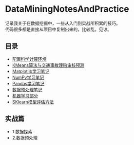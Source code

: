 # DataMiningNotesAndPractice
记录我关于在数据挖掘中，一些从入门到实战所积累的技巧。<br>
代码很多都是直接从项目中复制出来的，比较乱，见谅。
## 目录
- [配置科学计算环境](https://github.com/wmpscc/DataMiningNotesAndPractice/blob/master/1.%E7%8E%AF%E5%A2%83%E5%AE%89%E8%A3%85.md)
- [KMeans算法与交通事故理赔审核预测](https://github.com/wmpscc/DataMiningNotesAndPractice/blob/master/2.KMeans%E7%AE%97%E6%B3%95%E4%B8%8E%E4%BA%A4%E9%80%9A%E4%BA%8B%E6%95%85%E7%90%86%E8%B5%94%E5%AE%A1%E6%A0%B8%E9%A2%84%E6%B5%8B.md)
- [Matplotlib学习笔记](https://github.com/wmpscc/DataMiningNotesAndPractice/blob/master/3.Matplotlib%E5%AD%A6%E4%B9%A0%E7%AC%94%E8%AE%B0.md)
- [NumPy学习笔记](https://github.com/wmpscc/DataMiningNotesAndPractice/blob/master/4.NumPy%E5%AD%A6%E4%B9%A0%E7%AC%94%E8%AE%B0.md)
- [Pandas学习笔记](https://github.com/wmpscc/DataMiningNotesAndPractice/blob/master/5.Pandas%E5%AD%A6%E4%B9%A0%E7%AC%94%E8%AE%B0.md)
- [数据预处理笔记](https://github.com/wmpscc/DataMiningNotesAndPractice/blob/master/6.%E6%95%B0%E6%8D%AE%E9%A2%84%E5%A4%84%E7%90%86%E7%AC%94%E8%AE%B0.md)
- [机器学习部分](https://github.com/wmpscc/DataMiningNotesAndPractice/blob/master/7.%E6%9C%BA%E5%99%A8%E5%AD%A6%E4%B9%A0%E9%83%A8%E5%88%86.md)
- [SKlearn模型评估方法](https://github.com/wmpscc/DataMiningNotesAndPractice/blob/master/8.SKlearn%E6%A8%A1%E5%9E%8B%E8%AF%84%E4%BC%B0%E6%96%B9%E6%B3%95.md)
## 实战篇
- 1.数据探索
- 2.数据预处理

